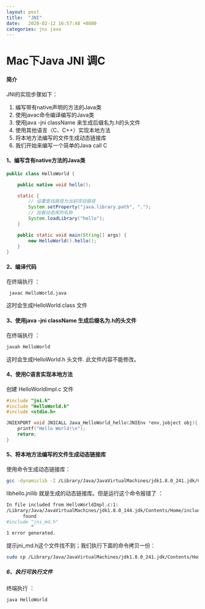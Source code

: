 ```yaml
---
layout: post
title:  "JNI"
date:   2020-02-12 16:57:48 +0800
categories: jni java
---
```


# Mac下Java JNI 调C



#### 简介

JNI的实现步骤如下：

1. 编写带有native声明的方法的Java类
2. 使用javac命令编译编写的Java类
3. 使用java -jni className 来生成后缀名为.h的头文件
4. 使用其他语言（C、C++）实现本地方法
5. 将本地方法编写的文件生成动态链接库
6. 我们开始来编写一个简单的Java call C

#### 1、编写含有native方法的Java类



```java
public class HelloWorld {

    public native void hello();

    static {
        // 设置查找路径为当前项目路径
        System.setProperty("java.library.path", ".");
        // 加载动态库的名称
        System.loadLibrary("hello");
    }

    public static void main(String[] args) {
        new HelloWorld().hello();
    }
}
```





#### 2、编译代码

在终端执行 ：

```bash
 javac HelloWorld.java
```

这时会生成HelloWorld.class 文件



#### 3、使用java -jni className 生成后缀名为.h的头文件

在终端执行 ： 

```bash
javah HelloWorld
```

这时会生成HelloWorld.h 头文件. 此文件内容不能修改。



#### 4、使用C语言实现本地方法

创建 HelloWorldImpl.c 文件

```c
#include "jni.h"
#include "HelloWorld.h"
#include <stdio.h>

JNIEXPORT void JNICALL Java_HelloWorld_hello(JNIEnv *env,jobject obj){
    printf("Hello World!\n");
    return;
}
```



#### 5、将本地方法编写的文件生成动态链接库

使用命令生成动态链接库：

```bash
gcc -dynamiclib -I /Library/Java/JavaVirtualMachines/jdk1.8.0_241.jdk/Contents/Home/include HelloWorldImpl.c -o libhello.jnilib
```

libhello.jnilib 就是生成的动态链接库。但是运行这个命令报错了 ：

```bash
In file included from HelloWorldImpl.c:1:
/Library/Java/JavaVirtualMachines/jdk1.8.0_144.jdk/Contents/Home/include/jni.h:45:10: fatal error: 'jni_md.h' file not
      found
#include "jni_md.h"
         ^
1 error generated.
```

提示jni_md.h这个文件找不到；我们执行下面的命令拷贝一份：

```bash
sudo cp /Library/Java/JavaVirtualMachines/jdk1.8.0_241.jdk/Contents/Home/include/darwin/jni_md.h /Library/Java/JavaVirtualMachines/jdk1.8.0_241.jdk/Contents/Home/include
```



##### 6、执行可执行文件

终端执行 ： 

```bash
java HelloWorld
```

